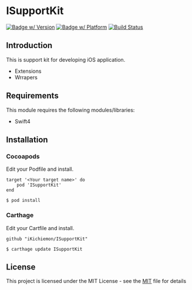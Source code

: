 # ISupportKit

[![Badge w/ Version](https://cocoapod-badges.herokuapp.com/v/ISupportKit/badge.png)](https://cocoadocs.org/docsets/ISupportKit)
[![Badge w/ Platform](https://cocoapod-badges.herokuapp.com/p/ISupportKit/badge.svg)](https://cocoadocs.org/docsets/ISupportKit)
[![Build Status](https://travis-ci.com/iKichiemon/ISupportKit.svg?branch=master)](https://travis-ci.com/iKichiemon/ISupportKit)


## Introduction

This is support kit for developing iOS application.

- Extensions
- Wrrapers

## Requirements

This module requires the following modules/libraries:

- Swift4

## Installation

### Cocoapods

Edit your Podfile and install.
```
target '<Your target name>' do
    pod 'ISupportKit'
end
```

```
$ pod install
```

### Carthage

Edit your Cartfile and install.

```
github "iKichiemon/ISupportKit"
```

```
$ carthage update ISupportKit
```

## License


This project is licensed under the MIT License - see the [MIT](https://github.com/iKichiemon/ISupportKit/blob/master/LICENSE) file for details

